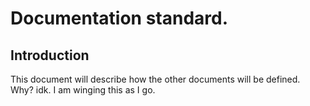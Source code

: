 # Documentation standard.

## Introduction
This document will describe how the other documents will be defined.  Why?  idk.  I am winging this as I go.

##